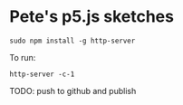 # Pete's p5.js sketches

```
sudo npm install -g http-server
```

To run:
```
http-server -c-1
```

TODO: push to github and publish